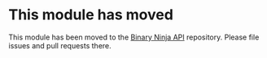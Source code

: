 # This module has moved

This module has been moved to the [Binary Ninja API](https://github.com/Vector35/binaryninja-api/tree/dev/platform/linux) repository. Please file issues and pull requests there.
